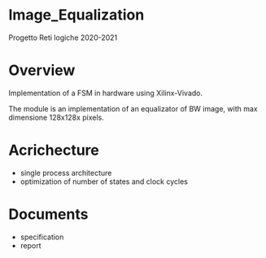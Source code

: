 # Image_Equalization
Progetto Reti logiche 2020-2021

# Overview
Implementation of a FSM in hardware using Xilinx-Vivado.

The module is an implementation of an equalizator of BW image, with max dimensione 128x128x pixels.

# Acrichecture
- single process architecture
- optimization of number of states and clock cycles

# Documents
* specification
* report
